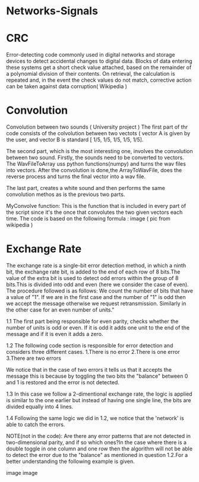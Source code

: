 # Networks-Signals

# CRC
Error-detecting code commonly used in digital networks and storage devices to detect accidental changes to digital data. Blocks of data entering these systems get a short check value attached, based on the remainder of a polynomial division of their contents. On retrieval, the calculation is repeated and, in the event the check values do not match, corrective action can be taken against data corruption( Wikipedia )

# Convolution
Convolution between two sounds ( University project ) The first part of thr code consists of the colvolution between two vectots ( vector A is given by the user, and vector B is standard [ 1/5, 1/5, 1/5, 1/5, 1/5].

The second part, which is the most interesting one, involves the convolution between two sound. Firstly, the sounds need to be converted to vectors. The WavFileToArray uss python functions(numpy) and turns the wav files into vectors. After the convolution is done,the ArrayToWavFile, does the reverse process and turns the final vector into a wav file.

The last part, creates a white sound and then performs the same convolution methos as is the previous two parts.

MyConvolve function: This is the function that is included in every part of the script since it's the once that convolutes the two given vectors each time. The code is based on the following formula : image ( pic from wikipedia )

# Exchange Rate
The exchange rate is a single-bit error detection method, in which a ninth bit, the exchange rate bit, is added to the end of each row of 8 bits.The value of the extra bit is used to detect odd errors within the group of 8 bits.This is divided into odd and even (here we consider the case of even). The procedure followed is as follows: We count the number of bits that have a value of "1". If we are in the first case and the number of "1" is odd then we accept the message otherwise we request retransmission. Similarly in the other case for an even number of units."

1.1 The first part being responsible for even parity, checks whether the number of units is odd or even. If it is odd it adds one unit to the end of the message and if it is even it adds a zero.

1.2 The following code section is responsible for error detection and considers three different cases. 1.There is no error 2.There is one error 3.There are two errors

We notice that in the case of two errors it tells us that it accepts the message this is because by toggling the two bits the "balance" between 0 and 1 is restored and the error is not detected.

1.3 In this case we follow a 2-dimentional exchange rate, the logic is applied is similar to the one earlier but instead of having one single line, the bits are divided equally into 4 lines.

1.4 Following the same logic we did in 1.2, we notice that the 'network' is able to catch the errors.

NOTE(not in the code): Are there any error patterns that are not detected in two-dimensional parity, and if so which ones?In the case where there is a double toggle in one column and one row then the algorithm will not be able to detect the error due to the "balance" as mentioned in question 1.2.For a better understanding the following example is given.

image image
